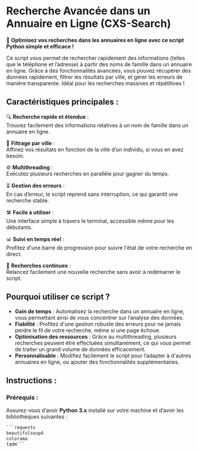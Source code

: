 # Recherche Avancée dans un Annuaire en Ligne (CXS-Search)

🚀 **Optimisez vos recherches dans les annuaires en ligne avec ce script Python simple et efficace !**

Ce script vous permet de rechercher rapidement des informations (telles que le téléphone et l’adresse) à partir des noms de famille dans un annuaire en ligne. Grâce à des fonctionnalités avancées, vous pouvez récupérer des données rapidement, filtrer les résultats par ville, et gérer les erreurs de manière transparente. Idéal pour les recherches massives et répétitives !

## Caractéristiques principales :

🔍 **Recherche rapide et étendue** :  
Trouvez facilement des informations relatives à un nom de famille dans un annuaire en ligne.

🌆 **Filtrage par ville** :  
Affinez vos résultats en fonction de la ville d’un individu, si vous en avez besoin.

⚙️ **Multithreading** :  
Exécutez plusieurs recherches en parallèle pour gagner du temps.

⏳ **Gestion des erreurs** :  
En cas d’erreur, le script reprend sans interruption, ce qui garantit une recherche stable.

🛠️ **Facile à utiliser** :  
Une interface simple à travers le terminal, accessible même pour les débutants.

📊 **Suivi en temps réel** :  
Profitez d'une barre de progression pour suivre l'état de votre recherche en direct.

🔄 **Recherches continues** :  
Relancez facilement une nouvelle recherche sans avoir à redémarrer le script.

## Pourquoi utiliser ce script ?

- **Gain de temps** : Automatisez la recherche dans un annuaire en ligne, vous permettant ainsi de vous concentrer sur l’analyse des données.
- **Fiabilité** : Profitez d'une gestion robuste des erreurs pour ne jamais perdre le fil de votre recherche, même si une page échoue.
- **Optimisation des ressources** : Grâce au multithreading, plusieurs recherches peuvent être effectuées simultanément, ce qui vous permet de traiter un grand volume de données efficacement.
- **Personnalisable** : Modifiez facilement le script pour l’adapter à d'autres annuaires en ligne, ou ajouter des fonctionnalités supplémentaires.

## Instructions :

### Prérequis :
Assurez-vous d’avoir **Python 3.x** installé sur votre machine et d’avoir les bibliothèques suivantes :

```bash
```requests
beautifulsoup4
colorama
tqdm```
